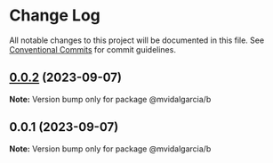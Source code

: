 # Change Log

All notable changes to this project will be documented in this file.
See [Conventional Commits](https://conventionalcommits.org) for commit guidelines.

## [0.0.2](https://github.com/mvidalgarcia/dummy-monorepo/compare/@mvidalgarcia/b@0.0.1...@mvidalgarcia/b@0.0.2) (2023-09-07)

**Note:** Version bump only for package @mvidalgarcia/b





## 0.0.1 (2023-09-07)

**Note:** Version bump only for package @mvidalgarcia/b
